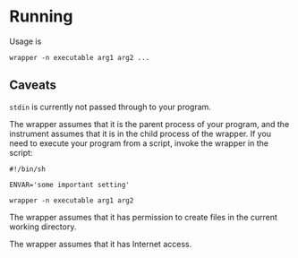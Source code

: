 # Running

Usage is

	wrapper -n executable arg1 arg2 ...

## Caveats

`stdin` is currently not passed through to your program.

The wrapper assumes that it is the parent process of your program, and the
instrument assumes that it is in the child process of the wrapper. If you need
to execute your program from a script, invoke the wrapper in the script:

	#!/bin/sh

	ENVAR='some important setting'

	wrapper -n executable arg1 arg2

The wrapper assumes that it has permission to create files in the current
working directory.

The wrapper assumes that it has Internet access.
